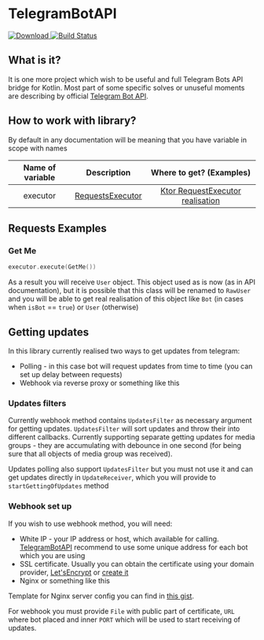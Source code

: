 # TelegramBotAPI

[![Download](https://api.bintray.com/packages/insanusmokrassar/StandardRepository/TelegramBotAPI/images/download.svg) ](https://bintray.com/insanusmokrassar/StandardRepository/TelegramBotAPI/_latestVersion)
[![Build Status](https://jenkins.insanusmokrassar.space/buildStatus/icon?job=TelegramBotAPI_master__publishing)](https://jenkins.insanusmokrassar.space/job/TelegramBotAPI_master__publishing/)

## What is it?

It is one more project which wish to be useful and full Telegram Bots API bridge for Kotlin. Most part of some specific
solves or unuseful moments are describing by official [Telegram Bot API](https://core.telegram.org/bots/api).

## How to work with library?

By default in any documentation will be meaning that you have variable in scope with names

| Name of variable | Description | Where to get? (Examples) |
|:----------------:|:-----------:|:------------------------:|
| executor | [RequestsExecutor](src/main/kotlin/com/github/insanusmokrassar/TelegramBotAPI/bot/RequestsExecutor.kt) | [Ktor RequestExecutor realisation](src/main/kotlin/com/github/insanusmokrassar/TelegramBotAPI/bot/Ktor/KtorRequestsExecutor.kt) |

## Requests Examples

### Get Me

```kotlin
executor.execute(GetMe())
```

As a result you will receive `User` object. This object used as is now (as in API documentation), but it is possible
that this class will be renamed to `RawUser` and you will be able to get real realisation of this object like `Bot` (in
cases when `isBot` == `true`) or `User` (otherwise)

## Getting updates

In this library currently realised two ways to get updates from telegram:

* Polling - in this case bot will request updates from time to time (you can set up delay between requests)
* Webhook via reverse proxy or something like this

### Updates filters

Currently webhook method contains `UpdatesFilter` as necessary argument for getting updates.
`UpdatesFilter` will sort updates and throw their into different callbacks. Currently supporting
separate getting updates for media groups - they are accumulating with debounce in one second
(for being sure that all objects of media group was received).

Updates polling also support `UpdatesFilter` but you must not use it and can get updates directly
in `UpdateReceiver`, which you will provide to `startGettingOfUpdates` method

### Webhook set up

If you wish to use webhook method, you will need:

* White IP - your IP address or host, which available for calling. [TelegramBotAPI](https://core.telegram.org/bots/api#setwebhook)
recommend to use some unique address for each bot which you are using
* SSL certificate. Usually you can obtain the certificate using your domain provider, [Let'sEncrypt](https://letsencrypt.org/) or [create it](https://core.telegram.org/bots/self-signed)
* Nginx or something like this

Template for Nginx server config you can find in [this gist](https://gist.github.com/InsanusMokrassar/fcc6e09cebd07e46e8f0fdec234750c4#file-nginxssl-conf).

For webhook you must provide `File` with public part of certificate, `URL` where bot placed and inner `PORT` which
will be used to start receiving of updates.
